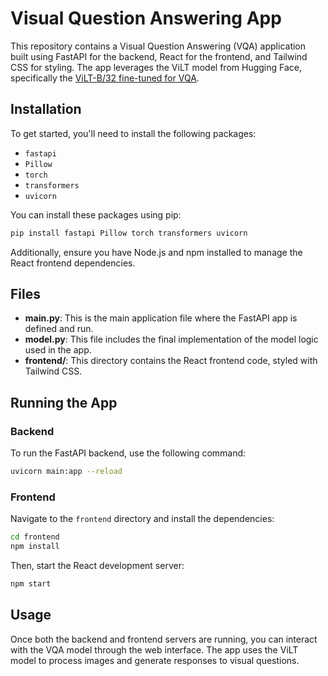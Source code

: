 # Visual Question Answering App

This repository contains a Visual Question Answering (VQA) application built using FastAPI for the backend, React for the frontend, and Tailwind CSS for styling. The app leverages the ViLT model from Hugging Face, specifically the [ViLT-B/32 fine-tuned for VQA](https://huggingface.co/dandelin/vilt-b32-finetuned-vqa).

## Installation

To get started, you'll need to install the following packages:

- `fastapi`
- `Pillow`
- `torch`
- `transformers`
- `uvicorn`

You can install these packages using pip:

```bash
pip install fastapi Pillow torch transformers uvicorn
```

Additionally, ensure you have Node.js and npm installed to manage the React frontend dependencies.

## Files

- **main.py**: This is the main application file where the FastAPI app is defined and run.
- **model.py**: This file includes the final implementation of the model logic used in the app.
- **frontend/**: This directory contains the React frontend code, styled with Tailwind CSS.

## Running the App

### Backend

To run the FastAPI backend, use the following command:

```bash
uvicorn main:app --reload
```

### Frontend

Navigate to the `frontend` directory and install the dependencies:

```bash
cd frontend
npm install
```

Then, start the React development server:

```bash
npm start
```

## Usage

Once both the backend and frontend servers are running, you can interact with the VQA model through the web interface. The app uses the ViLT model to process images and generate responses to visual questions.

